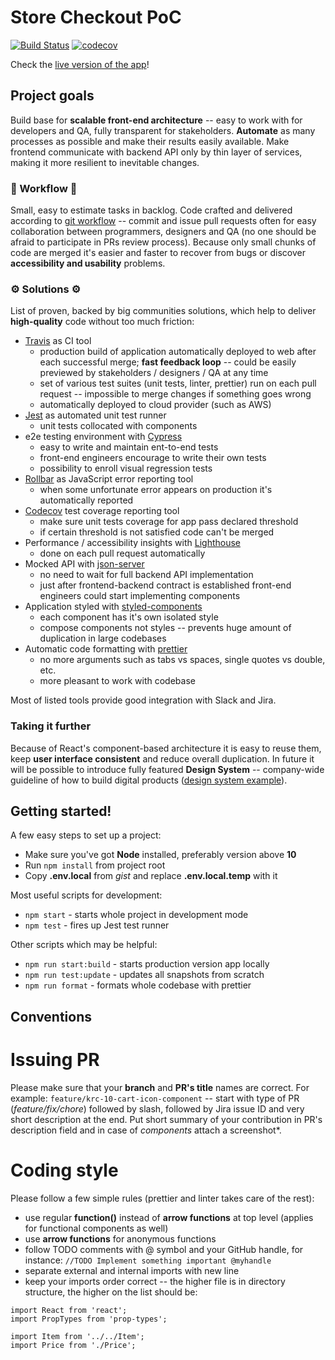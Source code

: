# Store Checkout PoC

[![Build Status](https://travis-ci.org/BuildIt-Poland/store-checkout.svg?branch=master)](https://travis-ci.org/BuildIt-Poland/store-checkout)
[![codecov](https://codecov.io/gh/BuildIt-Poland/store-checkout/branch/master/graph/badge.svg)](https://codecov.io/gh/BuildIt-Poland/store-checkout)

Check the [live version of the app](http://d2c95elbei0a82.cloudfront.net/cart)!

## Project goals
Build base for **scalable front-end architecture** -- easy to work with for developers and QA, fully transparent for stakeholders. **Automate** as many processes as possible and make their results easily available.
Make frontend communicate with backend API only by thin layer of services, making it more resilient to inevitable changes.

### 🤝 Workflow 🤝
Small, easy to estimate tasks in backlog. Code crafted and delivered according to [git workflow](https://www.atlassian.com/git/tutorials/comparing-workflows) -- commit and issue pull requests often for easy collaboration between programmers, designers and QA (no one should be afraid to participate in PRs review process). Because only small chunks of code are merged it's easier and faster to recover from bugs or discover **accessibility and usability** problems.

### ⚙️ Solutions ⚙️
List of proven, backed by big communities solutions, which help to deliver **high-quality** code without too much friction:

* [Travis](https://travis-ci.com/) as CI tool
  * production build of application automatically deployed to web after each successful merge; **fast feedback loop** -- could be easily previewed by stakeholders / designers / QA at any time
  * set of various test suites (unit tests, linter, prettier) run on each pull request -- impossible to merge changes if something goes wrong
  * automatically deployed to cloud provider (such as AWS)
* [Jest](https://jestjs.io/) as automated unit test runner
  * unit tests collocated with components
* e2e testing environment with [Cypress](https://www.cypress.io/)
  * easy to write and maintain ent-to-end tests
  * front-end engineers encourage to write their own tests
  * possibility to enroll visual regression tests
* [Rollbar](https://rollbar.com/) as JavaScript error reporting tool
  * when some unfortunate error appears on production it's automatically reported
* [Codecov](https://codecov.io/) test coverage reporting tool
  * make sure unit tests coverage for app pass declared threshold
  * if certain threshold is not satisfied code can't be merged
* Performance / accessibility insights with [Lighthouse](https://github.com/GoogleChromeLabs/lighthousebot)
  * done on each pull request automatically
* Mocked API with [json-server](https://github.com/typicode/json-server)
  * no need to wait for full backend API implementation
  * just after frontend-backend contract is established front-end engineers could start implementing components
* Application styled with [styled-components](https://www.styled-components.com/)
  * each component has it's own isolated style
  * compose components not styles -- prevents huge amount of duplication in large codebases
* Automatic code formatting with [prettier](https://prettier.io/)
  * no more arguments such as tabs vs spaces, single quotes vs double, etc.
  * more pleasant to work with codebase

Most of listed tools provide good integration with Slack and Jira.

### Taking it further
Because of React's component-based architecture it is easy to reuse them, keep **user interface consistent** and reduce overall duplication. In future it will be possible to introduce fully featured **Design System** -- company-wide guideline of how to build digital products ([design system example](https://www.lightningdesignsystem.com/)).

## Getting started!
A few easy steps to set up a project:

* Make sure you've got **Node** installed, preferably version above **10**
* Run `npm install` from project root
* Copy **.env.local** from *gist* and replace **.env.local.temp** with it

Most useful scripts for development:

* `npm start` - starts whole project in development mode
* `npm test` - fires up Jest test runner

Other scripts which may be helpful:
* `npm run start:build` -  starts production version app locally
* `npm run test:update` -  updates all snapshots from scratch
* `npm run format` - formats whole codebase with prettier

## Conventions

# Issuing PR
Please make sure that your **branch** and **PR's title** names are correct. For example: `feature/krc-10-cart-icon-component` -- start with type of PR (*feature/fix/chore*) followed by slash, followed by Jira issue ID and very short description at the end.
Put short summary of your contribution in PR's description field and in case of *components* attach a screenshot*.

# Coding style
Please follow a few simple rules (prettier and linter takes care of the rest):
* use regular **function()** instead of **arrow functions** at top level (applies for functional components as well)
* use **arrow functions** for anonymous functions
* follow TODO comments with @ symbol and your GitHub handle, for instance: `//TODO Implement something important @myhandle`
* separate external and internal imports with new line
* keep your imports order correct -- the higher file is in directory structure, the higher on the list should be:
```
import React from 'react';
import PropTypes from 'prop-types';

import Item from '../../Item';
import Price from './Price';
```
